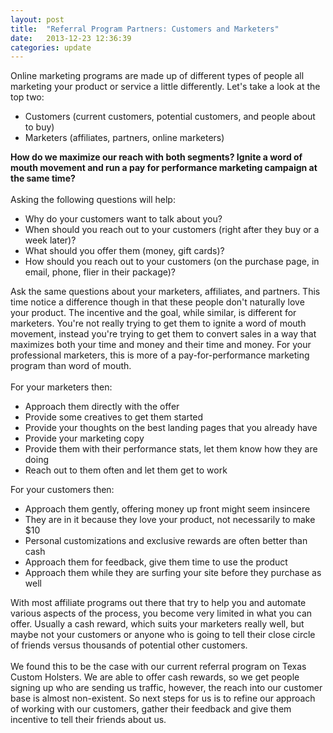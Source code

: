 ```yaml
---
layout: post
title:  "Referral Program Partners: Customers and Marketers"
date:   2013-12-23 12:36:39
categories: update
---
```


<p>Online marketing programs are made up of different types of people all marketing your product or service a little differently. Let's take a look at the top two:<br></p><div>
<ul>
<li>Customers (current customers, potential customers, and people about to buy)</li>
<li>Marketers (affiliates, partners, online marketers)</li>
</ul>
<div><b>How do we maximize our reach with both segments? Ignite a word of mouth movement and run a pay for performance marketing campaign at the same time?&nbsp;</b></div>
<div><br></div>
<div>Asking the following questions will help:</div>
<div>
<ul>
<li>Why do your customers want to talk about you?</li>
<li>When should you reach out to your customers (right after they buy or a week later)?&nbsp;</li>
<li>What should you offer them (money, gift cards)?</li>
<li>How should you reach out to your customers (on the purchase page, in email, phone, flier in their package)?</li>
</ul>
<div>Ask the same questions about your marketers, affiliates, and partners. This time notice a difference though in that these people don't naturally love your product. The incentive and the goal, while similar, is different for marketers. You're not really trying to get them to ignite a word of mouth movement, instead you're trying to get them to convert sales in a way that maximizes both your time and money and their time and money. For your professional marketers, this is more of a pay-for-performance marketing program than word of mouth.</div>
</div>
<div><br></div>
<div>For your marketers then:</div>
<div>
<ul>
<li>Approach them directly with the offer</li>
<li>Provide some creatives to get them started</li>
<li>Provide your thoughts on the best landing pages that you already have</li>
<li>Provide your marketing copy</li>
<li>Provide them with their performance stats, let them know how they are doing</li>
<li>Reach out to them often and let them get to work</li>
</ul>
<div>For your customers then:</div>
</div>
<div>
<ul>
<li>Approach them gently, offering money up front might seem insincere&nbsp;</li>
<li>They are in it because they love your product, not necessarily to make $10</li>
<li>Personal customizations and exclusive rewards are often better than cash</li>
<li>Approach them for feedback, give them time to use the product</li>
<li>Approach them while they are surfing your site before they purchase as well</li>
</ul>
<div>With most affiliate programs out there that try to help you and automate various aspects of the process, you become very limited in what you can offer. Usually a cash reward, which suits your marketers really well, but maybe not your customers or anyone who is going to tell their close circle of friends versus thousands of potential other customers.</div>
</div>
<div><br></div>
<div>We found this to be the case with our current referral program on Texas Custom Holsters. We are able to offer cash rewards, so we get people signing up who are sending us traffic, however, the reach into our customer base is almost non-existent. So next steps for us is to refine our approach of working with our customers, gather their feedback and give them incentive to tell their friends about us.</div>
</div>